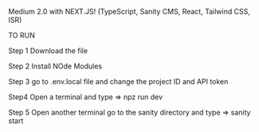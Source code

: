 Medium 2.0 with NEXT.JS! (TypeScript, Sanity CMS, React, Tailwind CSS, ISR)

TO RUN

Step 1
Download the file

Step 2
Install NOde Modules

Step 3
go to .env.local file and change the project ID and API token 

Step4
Open a terminal and type => npz run dev

Step 5
Open another terminal go to the sanity directory and type =>  sanity start
